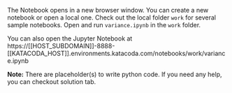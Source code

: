 The Notebook opens in a new browser window. You can create a new notebook or open a local one. Check out the local folder `work` for several sample notebooks. Open and run `variance.ipynb` in the `work` folder.

You can also open the Jupyter Notebook at https://[[HOST_SUBDOMAIN]]-8888-[[KATACODA_HOST]].environments.katacoda.com/notebooks/work/variance.ipynb

**Note:**
There are placeholder(s) to write python code. If you need any help, you can checkout solution tab.